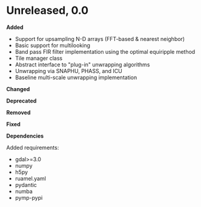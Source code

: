# Unreleased, 0.0

**Added**

- Support for upsampling N-D arrays (FFT-based & nearest neighbor)
- Basic support for multilooking
- Band pass FIR filter implementation using the optimal equiripple method
- Tile manager class
- Abstract interface to "plug-in" unwrapping algorithms
- Unwrapping via SNAPHU, PHASS, and ICU
- Baseline multi-scale unwrapping implementation

**Changed**

**Deprecated**

**Removed**

**Fixed**

**Dependencies**

Added requirements:

- gdal>=3.0
- numpy
- h5py
- ruamel.yaml
- pydantic
- numba
- pymp-pypi
